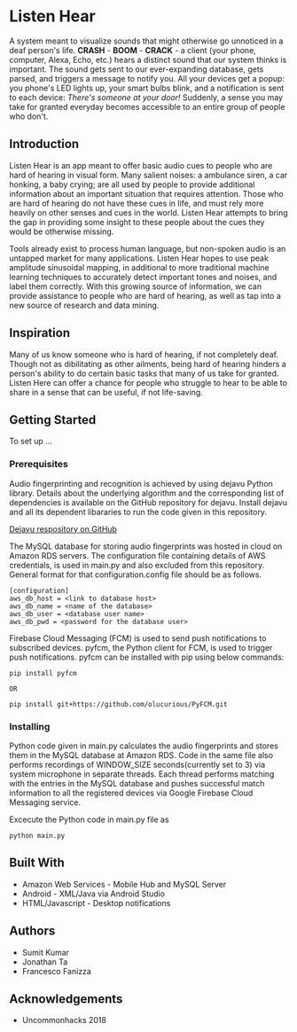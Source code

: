 # Listen Hear

A system meant to visualize sounds that might otherwise go unnoticed in a deaf person's life. **CRASH** - **BOOM** - **CRACK** - a client (your phone, computer, Alexa, Echo, etc.) hears a distinct sound that our system thinks is important. The sound gets sent to our ever-expanding database, gets parsed, and triggers a message to notify you. All your devices get a popup: you phone's LED lights up, your smart bulbs blink, and a notification is sent to each device: *There's someone at your door!* Suddenly, a sense you may take for granted everyday becomes accessible to an entire group of people who don't.

## Introduction

Listen Hear is an app meant to offer basic audio cues to people who are hard of hearing in visual form. Many salient noises: a ambulance siren, a car honking, a baby crying; are all used by people to provide additional information about an important situation that requires attention. Those who are hard of hearing do not have these cues in life, and must rely more heavily on other senses and cues in the world. Listen Hear attempts to bring the gap in providing some insight to these people about the cues they would be otherwise missing.

Tools already exist to process human language, but non-spoken audio is an untapped market for many applications. Listen Hear hopes to use peak amplitude sinusoidal mapping, in additional to more traditional machine learning techniques to accurately detect important tones and noises, and label them correctly. With this growing source of information, we can provide assistance to people who are hard of hearing, as well as tap into a new source of research and data mining.

## Inspiration

Many of us know someone who is hard of hearing, if not completely deaf. Though not as dibilitating as other ailments, being hard of hearing hinders a person's ability to do certain basic tasks that many of us take for granted. Listen Here can offer a chance for people who struggle to hear to be able to share in a sense that can be useful, if not life-saving.

## Getting Started

To set up ...

### Prerequisites

Audio fingerprinting and recognition is achieved by using dejavu Python library. Details about the underlying algorithm and the corresponding list of dependencies is available on the GitHub repository for dejavu. Install dejavu and all its dependent libararies to run the code given in this repository.

[Dejavu respository on GitHub](https://github.com/worldveil/dejavu)

The MySQL database for storing audio fingerprints was hosted in cloud on Amazon RDS servers. The configuration file containing details of AWS credentials, is used in main.py and also excluded from this repository. General format for that configuration.config file should be as follows.

```
[configuration]
aws_db_host = <link to database host>
aws_db_name = <name of the database>
aws_db_user = <database user name>
aws_db_pwd = <password for the database user>
```
Firebase Cloud Messaging (FCM) is used to send push notifications to subscribed devices. pyfcm, the Python client for FCM, is used to trigger push notifications. pyfcm can be installed with pip using below commands:
```
pip install pyfcm

OR

pip install git+https://github.com/olucurious/PyFCM.git
```

### Installing

Python code given in main.py calculates the audio fingerprints and stores them in the MySQL database at Amazon RDS. Code in the same file also performs recordings of WINDOW_SIZE seconds(currently set to 3) via system microphone in separate threads. Each thread performs matching with the entries in the MySQL database and pushes successful match information to all the registered devices via Google Firebase Cloud Messaging service.

Excecute the Python code in  main.py file as
```
python main.py
```


## Built With

* Amazon Web Services - Mobile Hub and MySQL Server
* Android - XML/Java via Android Studio
* HTML/Javascript - Desktop notifications

## Authors

* Sumit Kumar
* Jonathan Ta
* Francesco Fanizza

## Acknowledgements

* Uncommonhacks 2018


